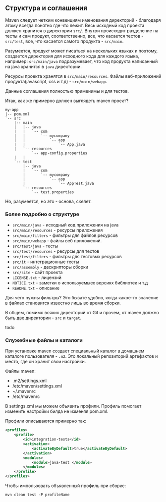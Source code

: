 ## Структура и соглашения
Maven следует четким конвенциям именования директорий - благодаря этому
 всегда понятно где что лежит.
Весь исходный код проекта должен хранится в директории `src/`.
Внутри происходит разделение на тесты и сам продукт, соответственно, 
все, что касается тестов - `src/test`, все, что касается самого продукта - 
`src/main`.

Разумеется, продукт может писаться на нескольких языках и поэтому, создается директория для 
 исходного кода для каждого языка, например: `src/main/java` подразумевает, что код
 продукта написанный на java хранится в `java` директории. 
 
Ресурсы проекта хранятся в `src/main/resources`.
Файлы веб-приложений продукта(javascript, css и т.д) - `src/main/webapp`.
 
Данные соглашения полностью применимы и для тестов.

Итак, как же примерно должен выглядеть maven проект?
```
my-app
|-- pom.xml
`-- src
    |-- main
    |   |-- java
    |   |   `-- com
    |   |       `-- mycompany
    |   |           `-- app
    |   |               `-- App.java
    |   `-- resources
            `-- app-config.properties    
    |   |
    `-- test
        |-- java
        |   `-- com
        |       `-- mycompany
        |           `-- app
        |               `-- AppTest.java
        `-- resources
            `-- test.properties
```
Но, разумеется, но это - основа, скелет.

### Более подробно о структуре
* `src/main/java` - исходный код приложения на java
* `src/main/resources`	- ресурсы приложения
* `src/main/filters` - фильтры для файлов ресурсов
* `src/main/webapp`	- файлы веб приложений.
* `src/test/java` - тесты
* `src/test/resources` - ресурсы для тестов
* `src/test/filters` - фильтры для тестовых ресурсов
* `src/it` - интеграционные тесты
* `src/assembly` - дескрипторы сборки
* `src/site` - сайт проекта
* `LICENSE.txt` - лицензий
* `NOTICE.txt` - заметки о используемыех версиях библиотек и т.д
* `README.txt` - описание

Для чего нужны фильтры? Это бывате удобно, когда какое-то значение в файлах становится известно лишь во время сборки.

В общем, помимо всяких директорий от Git и прочем, от maven должно быть две директории - `src` и `target`.

todo

### Служебные файлы и каталоги
При установке maven создает специальный каталог в домашнем каталоге пользователя - `.m2`.
Это локальный репозиторий артефактов и место, где он хранит свои настройки.

Файлы maven:
* .m2/settings.xml 
* /etc/maven/settings.xml
* ~/.mavenrc
* /etc/mavenrc

В settings.xml мы можем объявить профили.
Профиль помогает изменить настройки билда не изменяя pom.xml.

Профили описываются примерно так:
```xml
<profiles>
    <profile>
        <id>integration-tests</id>
        <activation>
            <activateByDefault>true</activateByDefault>
        </activation>
        <modules>
            <module>java-test </module>
        </modules>
    </profile>
</profiles>
```

Чтобы импользовать объявленный профиль при сборке:
```
mvn clean test -P profileName
```

